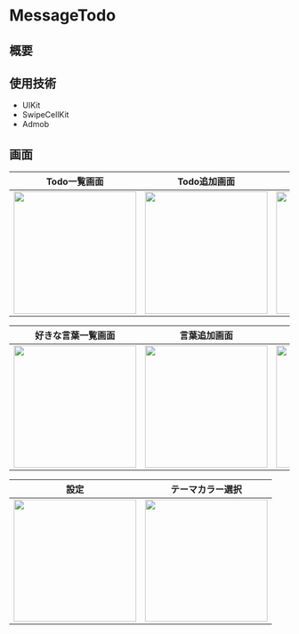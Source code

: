 # MessageTodo
## 概要

## 使用技術
- UIKit
- SwipeCellKit
- Admob

## 画面

| Todo一覧画面 | Todo追加画面 | Todoフィルター |
|:---:|:---:|:---:|
| <img src="https://raw.githubusercontent.com/wiki/Toshiyana/messageTodo/images/TodoListView.png" width=220 > | <img src="" width=220 > | <img src="" width=220 > |

| 好きな言葉一覧画面 | 言葉追加画面 | 言葉フィルター |
|:---:|:---:|:---:|
| <img src="" width=220 > | <img src="" width=220 > | <img src="" width=220 > |

| 設定 | テーマカラー選択 |
|:---:|:---:|
| <img src="" width=220 > | <img src="" width=220 > |
